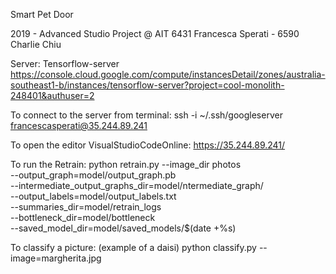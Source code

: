 Smart Pet Door

2019 - Advanced Studio Project @ AIT
6431 Francesca Sperati - 6590 Charlie Chiu

Server:
Tensorflow-server
https://console.cloud.google.com/compute/instancesDetail/zones/australia-southeast1-b/instances/tensorflow-server?project=cool-monolith-248401&authuser=2


To connect to the server from terminal:
ssh -i ~/.ssh/googleserver francescasperati@35.244.89.241

To open the editor VisualStudioCodeOnline:
https://35.244.89.241/

To run the Retrain: 
python retrain.py --image_dir photos \
 --output_graph=model/output_graph.pb \
 --intermediate_output_graphs_dir=model/ntermediate_graph/ \
 --output_labels=model/output_labels.txt \
 --summaries_dir=model/retrain_logs \
 --bottleneck_dir=model/bottleneck \
 --saved_model_dir=model/saved_models/$(date +%s)


To classify a picture: (example of a daisi)
python classify.py --image=margherita.jpg
